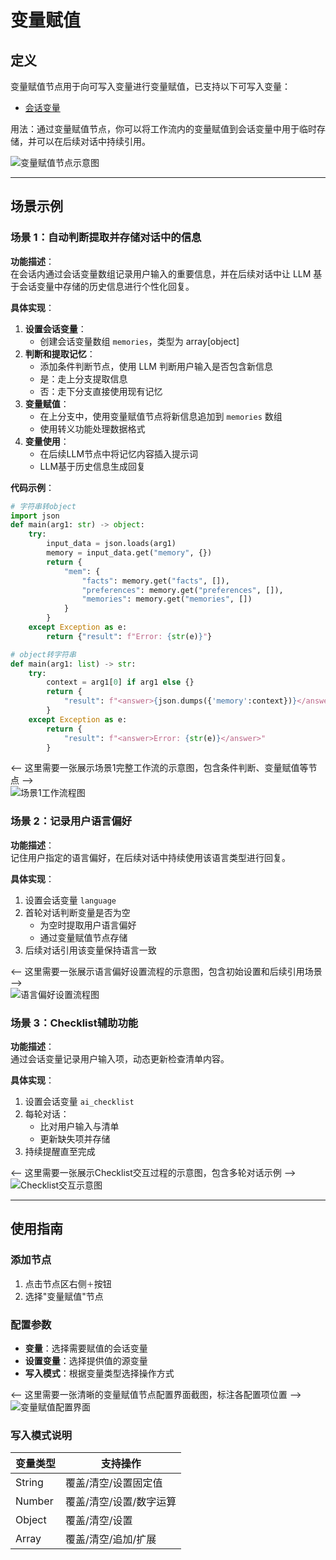 # 变量赋值  

## 定义  

变量赋值节点用于向可写入变量进行变量赋值，已支持以下可写入变量：  

* [会话变量](../key-concept.md#hui-hua-bian-liang)  

用法：通过变量赋值节点，你可以将工作流内的变量赋值到会话变量中用于临时存储，并可以在后续对话中持续引用。  

<!-- 这里需要一张展示变量赋值节点在流程中位置的示意图，建议尺寸375px宽 -->  
![变量赋值节点示意图](path/to/variable-assignment-node.png)  

***  

## 场景示例  

### 场景 1：自动判断提取并存储对话中的信息  

**功能描述**：  
在会话内通过会话变量数组记录用户输入的重要信息，并在后续对话中让 LLM 基于会话变量中存储的历史信息进行个性化回复。  

**具体实现**：  
1. **设置会话变量**：  
   - 创建会话变量数组 `memories`，类型为 array[object]  
2. **判断和提取记忆**：  
   - 添加条件判断节点，使用 LLM 判断用户输入是否包含新信息  
   - 是：走上分支提取信息  
   - 否：走下分支直接使用现有记忆  
3. **变量赋值**：  
   - 在上分支中，使用变量赋值节点将新信息追加到 `memories` 数组  
   - 使用转义功能处理数据格式  
4. **变量使用**：  
   - 在后续LLM节点中将记忆内容插入提示词  
   - LLM基于历史信息生成回复  

**代码示例**：  
```python  
# 字符串转object  
import json  
def main(arg1: str) -> object:  
    try:  
        input_data = json.loads(arg1)  
        memory = input_data.get("memory", {})  
        return {  
            "mem": {  
                "facts": memory.get("facts", []),  
                "preferences": memory.get("preferences", []),  
                "memories": memory.get("memories", [])  
            }  
        }  
    except Exception as e:  
        return {"result": f"Error: {str(e)}"}  

# object转字符串  
def main(arg1: list) -> str:  
    try:  
        context = arg1[0] if arg1 else {}  
        return {  
            "result": f"<answer>{json.dumps({'memory':context})}</answer>"  
        }  
    except Exception as e:  
        return {  
            "result": f"<answer>Error: {str(e)}</answer>"  
        }  
```  

<-- 这里需要一张展示场景1完整工作流的示意图，包含条件判断、变量赋值等节点 -->  
![场景1工作流程图](path/to/scenario1-image.png)  

### 场景 2：记录用户语言偏好  

**功能描述**：  
记住用户指定的语言偏好，在后续对话中持续使用该语言类型进行回复。  

**具体实现**：  
1. 设置会话变量 `language`  
2. 首轮对话判断变量是否为空  
   - 为空时提取用户语言偏好  
   - 通过变量赋值节点存储  
3. 后续对话引用该变量保持语言一致  

<-- 这里需要一张展示语言偏好设置流程的示意图，包含初始设置和后续引用场景 -->  
![语言偏好设置流程图](path/to/scenario2-image.png)  

### 场景 3：Checklist辅助功能  

**功能描述**：  
通过会话变量记录用户输入项，动态更新检查清单内容。  

**具体实现**：  
1. 设置会话变量 `ai_checklist`  
2. 每轮对话：  
   - 比对用户输入与清单  
   - 更新缺失项并存储  
3. 持续提醒直至完成  

<-- 这里需要一张展示Checklist交互过程的示意图，包含多轮对话示例 -->  
![Checklist交互示意图](path/to/scenario3-image.png)  

***  

## 使用指南  

### 添加节点  
1. 点击节点区右侧`＋`按钮  
2. 选择"变量赋值"节点  

### 配置参数  
- **变量**：选择需要赋值的会话变量  
- **设置变量**：选择提供值的源变量  
- **写入模式**：根据变量类型选择操作方式  

<-- 这里需要一张清晰的变量赋值节点配置界面截图，标注各配置项位置 -->  
![变量赋值配置界面](path/to/configuration-ui.png)  

### 写入模式说明  
| 变量类型 | 支持操作 |  
|----------|----------|  
| String | 覆盖/清空/设置固定值 |  
| Number | 覆盖/清空/设置/数字运算 |  
| Object | 覆盖/清空/设置 |  
| Array | 覆盖/清空/追加/扩展 |  
```
```